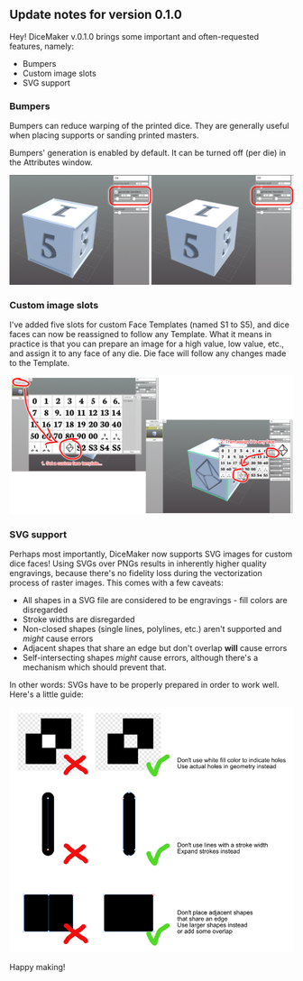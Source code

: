 ## Update notes for version 0.1.0

Hey! DiceMaker v.0.1.0 brings some important and often-requested features, namely:

* Bumpers
* Custom image slots
* SVG support

### Bumpers

Bumpers can reduce warping of the printed dice. They are generally useful when placing supports or sanding printed masters.

Bumpers' generation is enabled by default. It can be turned off (per die) in the Attributes window.

![Image](/assets/img/update_notes_0_1_0_pic_01.png)

### Custom image slots

I've added five slots for custom Face Templates (named S1 to S5), and dice faces can now be reassigned to follow any Template. What it means in practice is that you can prepare an image for a high value, low value, etc., and assign it to any face of any die. Die face will follow any changes made to the Template.

![Image](/assets/img/update_notes_0_1_0_pic_02.png)

### SVG support

Perhaps most importantly, DiceMaker now supports SVG images for custom dice faces! Using SVGs over PNGs results in inherently higher quality engravings, because there's no fidelity loss during the vectorization process of raster images. This comes with a few caveats:

* All shapes in a SVG file are considered to be engravings - fill colors are disregarded
* Stroke widths are disregarded
* Non-closed shapes (single lines, polylines, etc.) aren't supported and *might* cause errors
* Adjacent shapes that share an edge but don't overlap **will** cause errors
* Self-intersecting shapes *might* cause errors, although there's a mechanism which should prevent that.

In other words: SVGs have to be properly prepared in order to work well. Here's a little guide:

![Image](/assets/img/update_notes_0_1_0_pic_03.png)

Happy making!